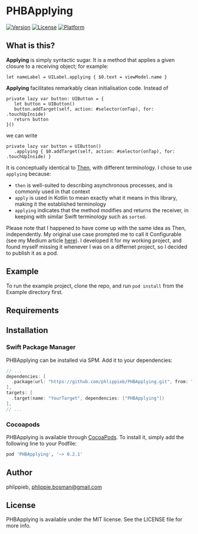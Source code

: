 # PHBApplying

[![Version](https://img.shields.io/cocoapods/v/PHBApplying.svg?style=flat)](https://cocoapods.org/pods/PHBApplying)
[![License](https://img.shields.io/cocoapods/l/PHBApplying.svg?style=flat)](https://cocoapods.org/pods/PHBApplying)
[![Platform](https://img.shields.io/cocoapods/p/PHBApplying.svg?style=flat)](https://cocoapods.org/pods/PHBApplying)

## What is this?

**Applying** is simply syntactic sugar. It is a method that applies a given closure to a receiving object; for example:

```
let nameLabel = UILabel.applying { $0.text = viewModel.name }
```

**Applying** facilitates remarkably clean initialisation code. Instead of

```
private lazy var button: UIButton = {
   let button = UIButton()
   button.addTarget(self, action: #selector(onTap), for: .touchUpInside)
   return button
}()
```

we can write

```
private lazy var button = UIButton()
   .applying { $0.addTarget(self, action: #selector(onTap), for: .touchUpInside) }
```

It is conceptually identical to [Then](https://github.com/devxoul/Then), with different terminology. I chose to use `applying` because:

- `then` is well-suited to describing asynchronous processes, and is commonly used in that context
- `apply` is used in Kotlin to mean exactly what it means in this library, making it the established terminology
- `applying` indicates that the method modifies and returns the receiver, in keeping with similar Swift terminology such as `sorted`. 

Please note that I happened to have come up with the same idea as Then, independently. My original use case prompted me to call it Configurable (see my Medium article [here](https://medium.com/better-programming/swift-hacks-de-duplicate-tedious-type-declarations-with-in-line-configuration-13f66370754)). I developed it for my working project, and found myself missing it whenever I was on a differnet project, so I decided to publish it as a pod.

## Example

To run the example project, clone the repo, and run `pod install` from the Example directory first.

## Requirements

## Installation

### Swift Package Manager

PHBApplying can be installed via SPM. Add it to your dependencies: 

```swift
// ...
dependencies: [
  .package(url: "https://github.com/phlippieb/PHBApplying.git", from: "0.2.1")
],
targets: [
  .target(name: "YourTarget", dependencies: ["PHBApplying"])
],
// ... 
```

### Cocoapods

PHBApplying is available through [CocoaPods](https://cocoapods.org). To install
it, simply add the following line to your Podfile:

```ruby
pod 'PHBApplying', '~> 0.2.1'
```

## Author

phlippieb, phlippie.bosman@gmail.com

## License

PHBApplying is available under the MIT license. See the LICENSE file for more info.
